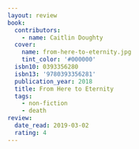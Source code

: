 ```yaml
---
layout: review
book:
  contributors:
    - name: Caitlin Doughty
  cover:
    name: from-here-to-eternity.jpg
    tint_color: '#000000'
  isbn10: 0393356280
  isbn13: '9780393356281'
  publication_year: 2018
  title: From Here to Eternity
  tags:
    - non-fiction
    - death
review:
  date_read: 2019-03-02
  rating: 4
---
```

